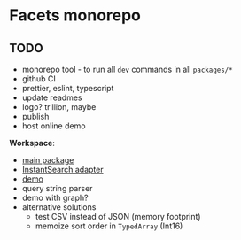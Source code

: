 # Facets monorepo

## TODO

- monorepo tool - to run all `dev` commands in all `packages/*`
- github CI
- prettier, eslint, typescript
- update readmes
- logo?  trillion, maybe
- publish
- host online demo

**Workspace**:
  - [main package](/packages/facets/README.md)
  - [InstantSearch adapter](/packages/facets-instantsearch/README.md)
  - [demo](/packages/demo/README.md)
  - query string parser
  - demo with graph?
  - alternative solutions
    - test CSV instead of JSON (memory footprint)
    - memoize sort order in `TypedArray` (Int16)
